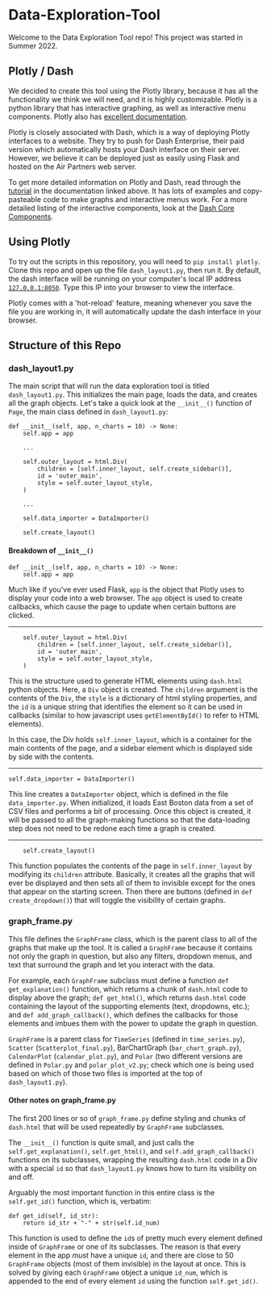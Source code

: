# Data-Exploration-Tool

Welcome to the Data Exploration Tool repo! This project was started in Summer 2022.

## Plotly / Dash

We decided to create this tool using the Plotly library, because it has all the functionality we think we will need, and it is highly customizable. Plotly is a python library that has interactive graphing, as well as interactive menu components. Plotly also has [excellent documentation](https://dash.plotly.com/installation).

Plotly is closely associated with Dash, which is a way of deploying Plotly interfaces to a website. They try to push for Dash Enterprise, their paid version which automatically hosts your Dash interface on their server. However, we believe it can be deployed just as easily using Flask and hosted on the Air Partners web server.

To get more detailed information on Plotly and Dash, read through the [tutorial](https://dash.plotly.com/installation) in the documentation linked above. It has lots of examples and copy-pasteable code to make graphs and interactive menus work. For a more detailed listing of the interactive components, look at the [Dash Core Components](https://dash.plotly.com/dash-core-components).

## Using Plotly

To try out the scripts in this repository, you will need to `pip install plotly`. Clone this repo and open up the file `dash_layout1.py`, then run it. By default, the dash interface will be running on your computer's local IP address [`127.0.0.1:8050`](http://127.0.0.1:8050/). Type this IP into your browser to view the interface.

Plotly comes with a 'hot-reload' feature, meaning whenever you save the file you are working in, it will automatically update the dash interface in your browser.

## Structure of this Repo

### dash_layout1.py

The main script that will run the data exploration tool is titled `dash_layout1.py`. This initializes the main page, loads the data, and creates all the graph objects. Let's take a quick look at the `__init__()` function of `Page`, the main class defined in `dash_layout1.py`:

```
def __init__(self, app, n_charts = 10) -> None:
    self.app = app

    ...

    self.outer_layout = html.Div(
        children = [self.inner_layout, self.create_sidebar()],
        id = 'outer_main',
        style = self.outer_layout_style,
    )

    ...

    self.data_importer = DataImporter()

    self.create_layout()
```

#### Breakdown of `__init__()`

```
def __init__(self, app, n_charts = 10) -> None:
    self.app = app
```

Much like if you've ever used Flask, `app` is the object that Plotly uses to display your code into a web browser. The `app` object is used to create callbacks, which cause the page to update when certain buttons are clicked.

---

```
    self.outer_layout = html.Div(
        children = [self.inner_layout, self.create_sidebar()],
        id = 'outer_main',
        style = self.outer_layout_style,
    )
```

This is the structure used to generate HTML elements using `dash.html` python objects. Here, a `Div` object is created. The `children` argument is the contents of the `Div`, the `style` is a dictionary of html styling properties, and the `id` is a unique string that identifies the element so it can be used in callbacks (similar to how javascript uses `getElementById()` to refer to HTML elements).

In this case, the Div holds `self.inner_layout`, which is a container for the main contents of the page, and a sidebar element which is displayed side by side with the contents.

---

```
self.data_importer = DataImporter()
```

This line creates a `DataImporter` object, which is defined in the file `data_importer.py`. When initialized, it loads East Boston data from a set of CSV files and performs a bit of processing. Once this object is created, it will be passed to all the graph-making functions so that the data-loading step does not need to be redone each time a graph is created.

---

```
    self.create_layout()
```

This function populates the contents of the page in `self.inner_layout` by modifying its `children` attribute. Basically, it creates all the graphs that will ever be displayed and then sets all of them to invisible except for the ones that appear on the starting screen. Then there are buttons (defined in `def create_dropdown()`) that will toggle the visibility of certain graphs.

### graph_frame.py

This file defines the `GraphFrame` class, which is the parent class to all of the graphs that make up the tool. It is called a `GraphFrame` because it contains not only the graph in question, but also any filters, dropdown menus, and text that surround the graph and let you interact with the data.

For example, each `GraphFrame` subclass must define a function `def get_explanation()` function, which returns a chunk of `dash.html` code to display above the graph; `def get_html()`, which returns `dash.html` code containing the layout of the supporting elements (text, dropdowns, etc.); and `def add_graph_callback()`, which defines the callbacks for those elements and imbues them with the power to update the graph in question.

`GraphFrame` is a parent class for `TimeSeries` (defined in `time_series.py`), `Scatter` (`Scatterplot_final.py`), BarChartGraph (`bar_chart_graph.py`), `CalendarPlot` (`calendar_plot.py`), and `Polar` (two different versions are defined in `Polar.py` and `polar_plot_v2.py`; check which one is being used based on which of those two files is imported at the top of `dash_layout1.py`).

#### Other notes on graph_frame.py

The first 200 lines or so of `graph_frame.py` define styling and chunks of `dash.html` that will be used repeatedly by `GraphFrame` subclasses.

The `__init__()` function is quite small, and just calls the  `self.get_explanation()`, `self.get_html()`, and `self.add_graph_callback()` functions on its subclasses, wrapping the resulting `dash.html` code in a Div with a special `id` so that `dash_layout1.py` knows how to turn its visibility on and off.

Arguably the most important function in this entire class is the `self.get_id()` function, which is, verbatim:

```
def get_id(self, id_str):
    return id_str + "-" + str(self.id_num)
```

This function is used to define the `id`s of pretty much every element defined inside of `GraphFrame` or one of its subclasses. The reason is that every element in the app *must* have a unique `id`, and there are close to 50 `GraphFrame` objects (most of them invisible) in the layout at once. This is solved by giving each `GraphFrame` object a unique `id_num`, which is appended to the end of every element `id` using the function `self.get_id()`.